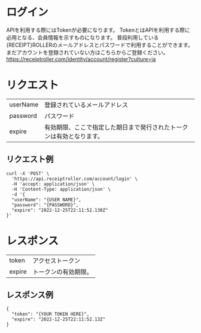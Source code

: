 # ログイン

APIを利用する際にはTokenが必要になります。 TokenとはAPIを利用する際に必用となる、会員情報を示すものになります。
普段利用している{RECEIPT}ROLLERのメールアドレスとパスワードで利用することができます。
まだアカウントを登録されていない方はこちらからご登録ください。
https://receiptroller.com/identity/account/register?culture=ja


# リクエスト

<table class="table">
<tr>
<td>userName</td>
<td>登録されているメールアドレス</td>
</tr>


<tr>
<td>password</td>
<td>パスワード</td>
</tr>

<tr>
<td>expire</td>
<td>有効期限、ここで指定した期日まで発行されたトークンは有効となります。</td>
</tr>

</table>

## リクエスト例


```
curl -X 'POST' \
  'https://api.receiptroller.com/account/login' \
  -H 'accept: application/json' \
  -H 'Content-Type: application/json' \
  -d '{
  "userName": "{USER NAME}",
  "password": "{PASSWORD}",
  "expire": "2022-12-25T22:11:52.130Z"
}'
```

# レスポンス

<table class="table">
<tr>
<td>token</td>
<td>アクセストークン</td>
</tr>

<tr>
<td>expire</td>
<td>トークンの有効期限。</td>
</tr>

</table>

## レスポンス例


```
{
  "token": "{YOUR TOKEN HERE}",
  "expire": "2022-12-25T22:11:52.13Z"
}

```
